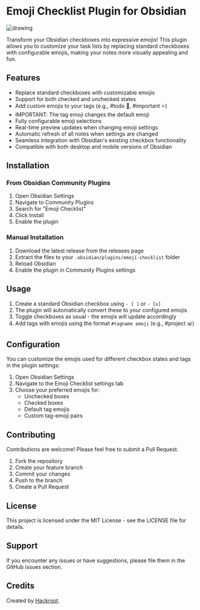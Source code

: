 # Emoji Checklist Plugin for Obsidian

![drawing](https://github.com/user-attachments/assets/25794f4c-42f9-4217-a6eb-8da786bcd567)

Transform your Obsidian checkboxes into expressive emojis! This plugin allows you to customize your task lists by replacing standard checkboxes with configurable emojis, making your notes more visually appealing and fun.

## Features

- Replace standard checkboxes with customizable emojis
- Support for both checked and unchecked states
- Add custom emojis to your tags (e.g., #todo 📝, #important ⭐)
- IMPORTANT: The tag emoji changes the default emoji
- Fully configurable emoji selections
- Real-time preview updates when changing emoji settings
- Automatic refresh of all notes when settings are changed
- Seamless integration with Obsidian's existing checkbox functionality
- Compatible with both desktop and mobile versions of Obsidian

## Installation

### From Obsidian Community Plugins

1. Open Obsidian Settings
2. Navigate to Community Plugins
3. Search for "Emoji Checklist"
4. Click Install
5. Enable the plugin

### Manual Installation

1. Download the latest release from the releases page
2. Extract the files to your `.obsidian/plugins/emoji-checklist` folder
3. Reload Obsidian
4. Enable the plugin in Community Plugins settings

## Usage

1. Create a standard Obsidian checkbox using `- [ ]` or `- [x]`
2. The plugin will automatically convert these to your configured emojis
3. Toggle checkboxes as usual - the emojis will update accordingly
4. Add tags with emojis using the format `#tagname emoji` (e.g., #project 📊)

## Configuration

You can customize the emojis used for different checkbox states and tags in the plugin settings:

1. Open Obsidian Settings
2. Navigate to the Emoji Checklist settings tab
3. Choose your preferred emojis for:
   - Unchecked boxes
   - Checked boxes
   - Default tag emojis
   - Custom tag-emoji pairs

## Contributing

Contributions are welcome! Please feel free to submit a Pull Request.

1. Fork the repository
2. Create your feature branch
3. Commit your changes
4. Push to the branch
5. Create a Pull Request

## License

This project is licensed under the MIT License - see the LICENSE file for details.

## Support

If you encounter any issues or have suggestions, please file them in the GitHub issues section.

## Credits

Created by [Hackroot]([https://github.com/hackroot23](https://github.com/hackroot9623)).
